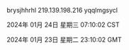 brysjhhrhl 219.139.198.216 yqqlmgsycl

2024年 01月 24日 星期三 07:10:02 CST

2024年 01月 23日 星期二 23:10:02 GMT
